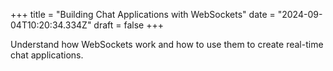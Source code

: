 +++
title = "Building Chat Applications with WebSockets"
date = "2024-09-04T10:20:34.334Z"
draft = false
+++

Understand how WebSockets work and how to use them to create real-time chat applications.
        